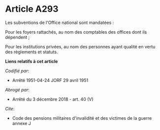 # Article A293

Les subventions de l'Office national sont mandatées :

Pour les foyers rattachés, au nom des comptables des offices dont ils dépendent ;

Pour les institutions privées, au nom des personnes ayant qualité en vertu des règlements et statuts.

**Liens relatifs à cet article**

_Codifié par_:

  - Arrêté 1951-04-24 JORF 29 avril 1951

_Abrogé par_:

  - Arrêté du 3 décembre 2018 - art. 40 (V)

_Cite_:

  - Code des pensions militaires d'invalidité et des victimes de la guerre annexe J
